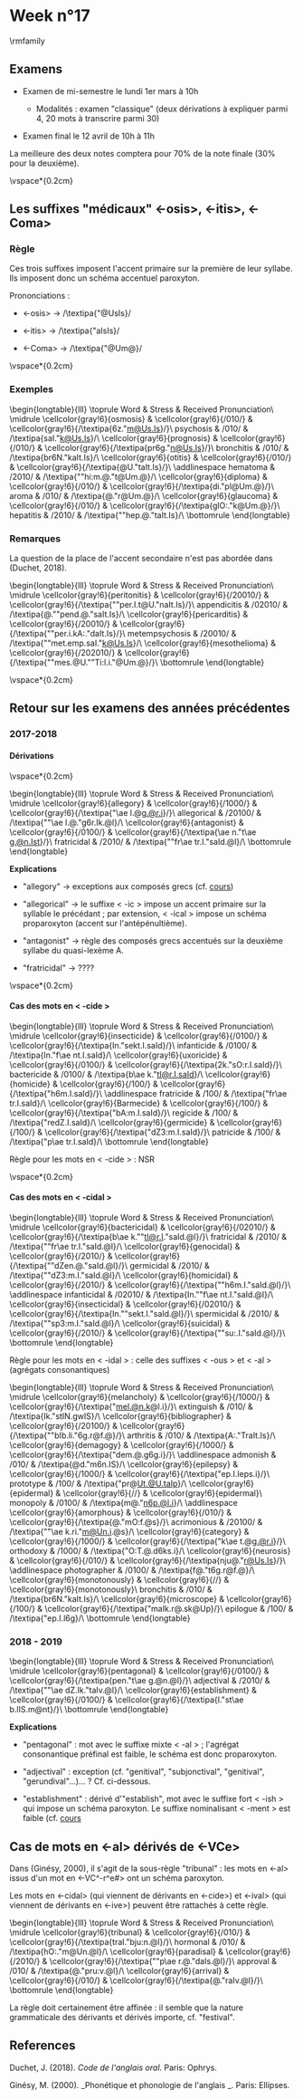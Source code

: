 # Week n°17




\rmfamily

## Examens

* Examen de mi-semestre le lundi 1er mars à 10h

  -  Modalités : examen "classique" (deux dérivations à expliquer parmi 4, 20 mots à transcrire parmi 30)

* Examen final le 12 avril de 10h à 11h

La meilleure des deux notes comptera pour 70% de la note finale (30% pour la deuxième).

\vspace*{0.2cm}

 

## Les suffixes "médicaux" <-osis>,  <-itis>, <-Coma>
 
### Règle

Ces trois suffixes imposent l'accent primaire sur la première de leur syllabe. Ils imposent donc un schéma accentuel paroxyton.

Prononciations :

* <-osis>  $\rightarrow$ /\textipa{"@UsIs}/

* <-itis>  $\rightarrow$ /\textipa{"aIsIs}/

* <-Coma>  $\rightarrow$ /\textipa{"@Um@}/

\vspace*{0.2cm}

### Exemples


\begin{longtable}{lll}
\toprule
Word & Stress & Received Pronunciation\\
\midrule
\cellcolor{gray!6}{osmosis} & \cellcolor{gray!6}{/010/} & \cellcolor{gray!6}{/\textipa{6z."m@Us.Is}/}\\
psychosis & /010/ & /\textipa{saI."k@Us.Is}/\\
\cellcolor{gray!6}{prognosis} & \cellcolor{gray!6}{/010/} & \cellcolor{gray!6}{/\textipa{pr6g."n@Us.Is}/}\\
bronchitis & /010/ & /\textipa{br6N."kaIt.Is}/\\
\cellcolor{gray!6}{otitis} & \cellcolor{gray!6}{/010/} & \cellcolor{gray!6}{/\textipa{@U."taIt.Is}/}\\
\addlinespace
hematoma & /2010/ & /\textipa{""hi:m.@."t@Um.@}/\\
\cellcolor{gray!6}{diploma} & \cellcolor{gray!6}{/010/} & \cellcolor{gray!6}{/\textipa{di."pl@Um.@}/}\\
aroma & /010/ & /\textipa{@."r@Um.@}/\\
\cellcolor{gray!6}{glaucoma} & \cellcolor{gray!6}{/010/} & \cellcolor{gray!6}{/\textipa{glO:."k@Um.@}/}\\
hepatitis & /2010/ & /\textipa{""hep.@."taIt.Is}/\\
\bottomrule
\end{longtable}

### Remarques

La question de la place de l'accent secondaire n'est pas abordée dans  (Duchet, 2018).


\begin{longtable}{lll}
\toprule
Word & Stress & Received Pronunciation\\
\midrule
\cellcolor{gray!6}{peritonitis} & \cellcolor{gray!6}{/20010/} & \cellcolor{gray!6}{/\textipa{""per.I.t@U."naIt.Is}/}\\
appendicitis & /02010/ & /\textipa{@.""pend.@."saIt.Is}/\\
\cellcolor{gray!6}{pericarditis} & \cellcolor{gray!6}{/20010/} & \cellcolor{gray!6}{/\textipa{""per.i.kA:."daIt.Is}/}\\
metempsychosis & /20010/ & /\textipa{""met.emp.saI."k@Us.Is}/\\
\cellcolor{gray!6}{mesothelioma} & \cellcolor{gray!6}{/202010/} & \cellcolor{gray!6}{/\textipa{""mes.@U.""Ti:l.i."@Um.@}/}\\
\bottomrule
\end{longtable}



\vspace*{0.2cm}

## Retour sur les examens des années précédentes

### 2017-2018

#### Dérivations


\vspace*{0.2cm}


\begin{longtable}{lll}
\toprule
Word & Stress & Received Pronunciation\\
\midrule
\cellcolor{gray!6}{allegory} & \cellcolor{gray!6}{/1000/} & \cellcolor{gray!6}{/\textipa{"\ae l.@g.@r.i}/}\\
allegorical & /20100/ & /\textipa{""\ae l.@."g6r.Ik.@l}/\\
\cellcolor{gray!6}{antagonist} & \cellcolor{gray!6}{/0100/} & \cellcolor{gray!6}{/\textipa{\ae n."t\ae g.@n.Ist}/}\\
fratricidal & /2010/ & /\textipa{""fr\ae tr.I."saId.@l}/\\
\bottomrule
\end{longtable}

**Explications**

* "allegory"  $\rightarrow$ exceptions aux composés grecs (cf. [cours](https://adrienmeli.github.io/eiffel-l3phonology/week-4.html#exceptions-1))

* "allegorical"  $\rightarrow$ le suffixe < -ic > impose un accent primaire sur la syllable le précédant ; par extension, < -ical > impose un schéma proparoxyton (accent sur l'antépénultième). 

* "antagonist"  $\rightarrow$ règle des composés grecs accentués sur la deuxième syllabe du quasi-lexème A.

* "fratricidal"  $\rightarrow$ ????

\vspace*{0.2cm}

#### Cas des mots en < -cide >


\begin{longtable}{lll}
\toprule
Word & Stress & Received Pronunciation\\
\midrule
\cellcolor{gray!6}{insecticide} & \cellcolor{gray!6}{/0100/} & \cellcolor{gray!6}{/\textipa{In."sekt.I.saId}/}\\
infanticide & /0100/ & /\textipa{In."f\ae nt.I.saId}/\\
\cellcolor{gray!6}{uxoricide} & \cellcolor{gray!6}{/0100/} & \cellcolor{gray!6}{/\textipa{2k."sO:r.I.saId}/}\\
bactericide & /0100/ & /\textipa{b\ae k."tI@r.I.saId}/\\
\cellcolor{gray!6}{homicide} & \cellcolor{gray!6}{/100/} & \cellcolor{gray!6}{/\textipa{"h6m.I.saId}/}\\
\addlinespace
fratricide & /100/ & /\textipa{"fr\ae tr.I.saId}/\\
\cellcolor{gray!6}{Barmecide} & \cellcolor{gray!6}{/100/} & \cellcolor{gray!6}{/\textipa{"bA:m.I.saId}/}\\
regicide & /100/ & /\textipa{"redZ.I.saId}/\\
\cellcolor{gray!6}{germicide} & \cellcolor{gray!6}{/100/} & \cellcolor{gray!6}{/\textipa{"dZ3:m.I.saId}/}\\
patricide & /100/ & /\textipa{"p\ae tr.I.saId}/\\
\bottomrule
\end{longtable}

Règle pour les mots en < -cide > : NSR

\vspace*{0.2cm}

 

#### Cas des mots en < -cidal >




\begin{longtable}{lll}
\toprule
Word & Stress & Received Pronunciation\\
\midrule
\cellcolor{gray!6}{bactericidal} & \cellcolor{gray!6}{/02010/} & \cellcolor{gray!6}{/\textipa{b\ae k.""tI@r.I."saId.@l}/}\\
fratricidal & /2010/ & /\textipa{""fr\ae tr.I."saId.@l}/\\
\cellcolor{gray!6}{genocidal} & \cellcolor{gray!6}{/2010/} & \cellcolor{gray!6}{/\textipa{""dZen.@."saId.@l}/}\\
germicidal & /2010/ & /\textipa{""dZ3:m.I."saId.@l}/\\
\cellcolor{gray!6}{homicidal} & \cellcolor{gray!6}{/2010/} & \cellcolor{gray!6}{/\textipa{""h6m.I."saId.@l}/}\\
\addlinespace
infanticidal & /02010/ & /\textipa{In.""f\ae nt.I."saId.@l}/\\
\cellcolor{gray!6}{insecticidal} & \cellcolor{gray!6}{/02010/} & \cellcolor{gray!6}{/\textipa{In.""sekt.I."saId.@l}/}\\
spermicidal & /2010/ & /\textipa{""sp3:m.I."saId.@l}/\\
\cellcolor{gray!6}{suicidal} & \cellcolor{gray!6}{/2010/} & \cellcolor{gray!6}{/\textipa{""su:.I."saId.@l}/}\\
\bottomrule
\end{longtable}

Règle pour les mots en < -idal > : celle des suffixes < -ous > et < -al > (agrégats consonantiques)


\begin{longtable}{lll}
\toprule
Word & Stress & Received Pronunciation\\
\midrule
\cellcolor{gray!6}{melancholy} & \cellcolor{gray!6}{/1000/} & \cellcolor{gray!6}{/\textipa{"mel.@n.k@l.i}/}\\
extinguish & /010/ & /\textipa{Ik."stIN.gwIS}/\\
\cellcolor{gray!6}{bibliographer} & \cellcolor{gray!6}{/20100/} & \cellcolor{gray!6}{/\textipa{""bIb.li."6g.r@f.@}/}\\
arthritis & /010/ & /\textipa{A:."TraIt.Is}/\\
\cellcolor{gray!6}{demagogy} & \cellcolor{gray!6}{/1000/} & \cellcolor{gray!6}{/\textipa{"dem.@.g6g.i}/}\\
\addlinespace
admonish & /010/ & /\textipa{@d."m6n.IS}/\\
\cellcolor{gray!6}{epilepsy} & \cellcolor{gray!6}{/1000/} & \cellcolor{gray!6}{/\textipa{"ep.I.leps.i}/}\\
prototype & /100/ & /\textipa{"pr@Ut.@U.taIp}/\\
\cellcolor{gray!6}{epidermal} & \cellcolor{gray!6}{//} & \cellcolor{gray!6}{epidermal}\\
monopoly & /0100/ & /\textipa{m@."n6p.@l.i}/\\
\addlinespace
\cellcolor{gray!6}{amorphous} & \cellcolor{gray!6}{/010/} & \cellcolor{gray!6}{/\textipa{@."mO:f.@s}/}\\
acrimonious & /20100/ & /\textipa{""\ae k.ri."m@Un.i.@s}/\\
\cellcolor{gray!6}{category} & \cellcolor{gray!6}{/1000/} & \cellcolor{gray!6}{/\textipa{"k\ae t.@g.@r.i}/}\\
orthodoxy & /1000/ & /\textipa{"O:T.@.d6ks.i}/\\
\cellcolor{gray!6}{neurosis} & \cellcolor{gray!6}{/010/} & \cellcolor{gray!6}{/\textipa{nju@."r@Us.Is}/}\\
\addlinespace
photographer & /0100/ & /\textipa{f@."t6g.r@f.@}/\\
\cellcolor{gray!6}{monotonously} & \cellcolor{gray!6}{//} & \cellcolor{gray!6}{monotonously}\\
bronchitis & /010/ & /\textipa{br6N."kaIt.Is}/\\
\cellcolor{gray!6}{microscope} & \cellcolor{gray!6}{/100/} & \cellcolor{gray!6}{/\textipa{"maIk.r@.sk@Up}/}\\
epilogue & /100/ & /\textipa{"ep.I.l6g}/\\
\bottomrule
\end{longtable}

### 2018 - 2019


\begin{longtable}{lll}
\toprule
Word & Stress & Received Pronunciation\\
\midrule
\cellcolor{gray!6}{pentagonal} & \cellcolor{gray!6}{/0100/} & \cellcolor{gray!6}{/\textipa{pen."t\ae g.@n.@l}/}\\
adjectival & /2010/ & /\textipa{""\ae dZ.Ik."taIv.@l}/\\
\cellcolor{gray!6}{establishment} & \cellcolor{gray!6}{/0100/} & \cellcolor{gray!6}{/\textipa{I."st\ae b.lIS.m@nt}/}\\
\bottomrule
\end{longtable}

**Explications**

* "pentagonal" : mot avec le suffixe mixte < -al > ; l'agrégat consonantique préfinal est faible, le schéma est donc proparoxyton. 

* "adjectival" : exception (cf. "genitival", "subjonctival", "genitival", "gerundival"...)... ? Cf. ci-dessous.

* "establishment" : dérivé d'"establish", mot avec le suffixe fort < -ish > qui impose un schéma paroxyton. Le suffixe nominalisant < -ment > est faible (cf. [cours](https://adrienmeli.github.io/eiffel-l3phonology/week-5.html#commen%C3%A7ant-par-une-consonne)

## Cas de mots en <-al> dérivés de <-VCe>

Dans (Ginésy, 2000), il s'agit de la sous-règle "tribunal" : les mots en <-al> issus d'un mot en <-VC^-r^e#> ont un schéma paroxyton.

Les mots en <-cidal> (qui viennent de dérivants en <-cide>) et <-ival> (qui viennent de dérivants en <-ive>) peuvent être rattachés à cette règle.


\begin{longtable}{lll}
\toprule
Word & Stress & Received Pronunciation\\
\midrule
\cellcolor{gray!6}{tribunal} & \cellcolor{gray!6}{/010/} & \cellcolor{gray!6}{/\textipa{traI."bju:n.@l}/}\\
hormonal & /010/ & /\textipa{hO:."m@Un.@l}/\\
\cellcolor{gray!6}{paradisal} & \cellcolor{gray!6}{/2010/} & \cellcolor{gray!6}{/\textipa{""p\ae r.@."daIs.@l}/}\\
approval & /010/ & /\textipa{@."pru:v.@l}/\\
\cellcolor{gray!6}{arrival} & \cellcolor{gray!6}{/010/} & \cellcolor{gray!6}{/\textipa{@."raIv.@l}/}\\
\bottomrule
\end{longtable}

La règle doit certainement être affinée : il semble que la nature grammaticale des dérivants et dérivés importe, cf. "festival".


## References




Duchet, J. (2018). _Code de l'anglais oral_. Paris: Ophrys.

Ginésy, M. (2000). _Phonétique et phonologie de l'anglais _. Paris:
Ellipses.


